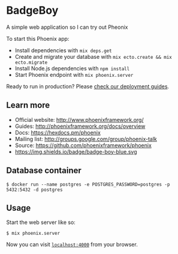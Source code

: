 # BadgeBoy

A simple web application so I can try out Pheonix

To start this Phoenix app:

  * Install dependencies with `mix deps.get`
  * Create and migrate your database with `mix ecto.create && mix ecto.migrate`
  * Install Node.js dependencies with `npm install`
  * Start Phoenix endpoint with `mix phoenix.server`

Ready to run in production? Please [check our deployment guides](http://www.phoenixframework.org/docs/deployment).

## Learn more

  * Official website: http://www.phoenixframework.org/
  * Guides: http://phoenixframework.org/docs/overview
  * Docs: https://hexdocs.pm/phoenix
  * Mailing list: http://groups.google.com/group/phoenix-talk
  * Source: https://github.com/phoenixframework/phoenix
  * https://img.shields.io/badge/badge-boy-blue.svg

## Database container

    $ docker run --name postgres -e POSTGRES_PASSWORD=postgres -p 5432:5432 -d postgres

## Usage

Start the web server like so:

    $ mix phoenix.server

Now you can visit [`localhost:4000`](http://localhost:4000) from your browser.
